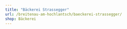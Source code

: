```yaml
---
title: "Bäckerei Strassegger"
url: /breitenau-am-hochlantsch/baeckerei-strassegger/
shop: Bäckerei
---
```

